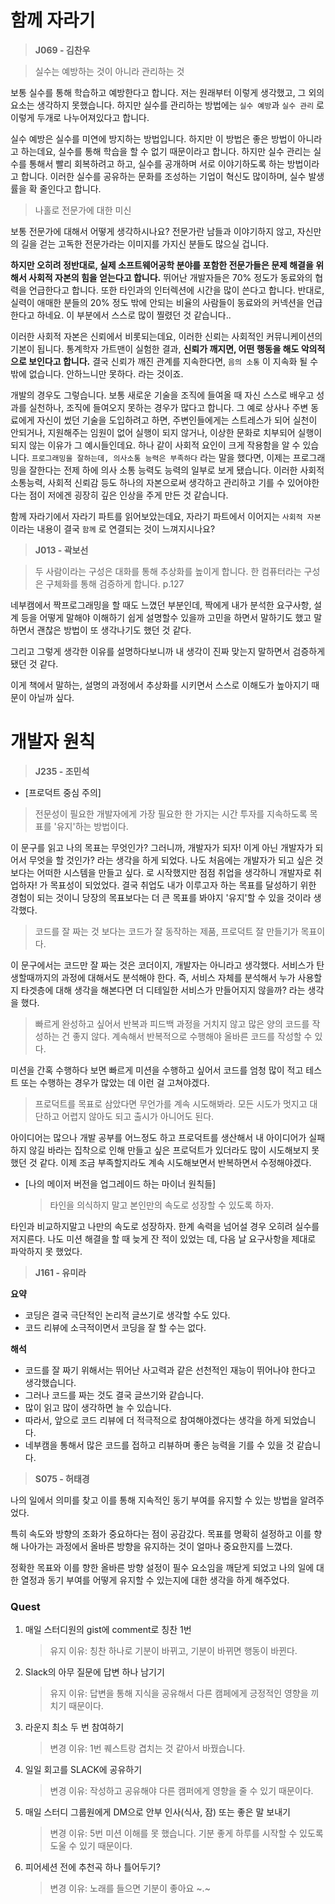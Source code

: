 # 함께 자라기

> **J069 - 김찬우**

> 실수는 예방하는 것이 아니라 관리하는 것

보통 실수를 통해 학습하고 예방한다고 합니다. 저는 원래부터 이렇게 생각했고, 그 외의 요소는 생각하지 못했습니다. 하지만 실수를 관리하는 방법에는 `실수 예방`과 `실수 관리` 로 이렇게 두개로 나누어져있다고 합니다.

실수 예방은 실수를 미연에 방지하는 방법입니다. 하지만 이 방법은 좋은 방법이 아니라고 하는데요, 실수를 통해 학습을 할 수 없기 때문이라고 합니다. 하지만 실수 관리는 실수를 통해서 빨리 회복하려고 하고, 실수를 공개하며 서로 이야기하도록 하는 방법이라고 합니다. 이러한 실수를 공유하는 문화를 조성하는 기업이 혁신도 많이하며, 실수 발생률을 확 줄인다고 합니다.

> 나홀로 전문가에 대한 미신

보통 전문가에 대해서 어떻게 생각하시나요? 전문가란 남들과 이야기하지 않고, 자신만의 길을 걷는 고독한 전문가라는 이미지를 가지신 분들도 많으실 겁니다.

**하지만 오히려 정반대로, 실제 소프트웨어공학 분야를 포함한 전문가들은 문제 해결을 위해서 사회적 자본의 힘을 얻는다고 합니다.** 뛰어난 개발자들은 70% 정도가 동료와의 협력을 언급한다고 합니다. 또한 타인과의 인터렉션에 시간을 많이 쓴다고 합니다. 반대로, 실력이 애매한 분들의 20% 정도 밖에 안되는 비율의 사람들이 동료와의 커넥션을 언급한다고 하네요. 이 부분에서 스스로 많이 찔렸던 것 같습니다..

이러한 사회적 자본은 신뢰에서 비롯되는데요, 이러한 신뢰는 사회적인 커뮤니케이션의 기본이 됩니다. 통계학자 가트맨이 실험한 결과, **신뢰가 깨지면, 어떤 행동을 해도 악의적으로 보인다고 합니다.** 결국 신뢰가 깨진 관계를 지속한다면, `음의 소통` 이 지속화 될 수 밖에 없습니다. 안하느니만 못하다. 라는 것이죠.

개발의 경우도 그렇습니다. 보통 새로운 기술을 조직에 들여올 때 자신 스스로 배우고 성과를 실천하나, 조직에 들여오지 못하는 경우가 많다고 합니다. 그 예로 상사나 주변 동료에게 자신이 썼던 기술을 도입하려고 하면, 주변인들에게는 스트레스가 되어 실천이 안되거나, 지원해주는 임원이 없어 실행이 되지 않거나, 이상한 문화로 치부되어 실행이 되지 않는 이유가 그 예시들인데요. 하나 같이 사회적 요인이 크게 작용함을 알 수 있습니다. `프로그래밍을 잘하는데, 의사소통 능력은 부족하다` 라는 말을 했다면, 이제는 프로그래밍을 잘한다는 전제 하에 의사 소통 능력도 능력의 일부로 보게 됐습니다. 이러한 사회적 소통능력, 사회적 신뢰감 등도 하나의 자본으로써 생각하고 관리하고 기를 수 있어야한다는 점이 저에겐 굉장히 깊은 인상을 주게 만든 것 같습니다.

함께 자라기에서 자라기 파트를 읽어보았는데요, 자라기 파트에서 이어지는 `사회적 자본` 이라는 내용이 결국 `함께` 로 연결되는 것이 느껴지시나요?

> **J013 - 곽보선**

> 두 사람이라는 구성은 대화를 통해 추상화를 높이게 합니다. 한 컴퓨터라는 구성은 구체화를 통해 검증하게 합니다. p.127

네부캠에서 짝프로그래밍을 할 때도 느꼈던 부분인데, 짝에게 내가 분석한 요구사항, 설계 등을 어떻게 말해야 이해하기 쉽게 설명할수 있을까 고민을 하면서 말하기도 했고 말하면서 괜찮은 방법이 또 생각나기도 했던 것 같다.

그리고 그렇게 생각한 이유를 설명하다보니까 내 생각이 진짜 맞는지 말하면서 검증하게 됐던 것 같다.

이게 책에서 말하는, 설명의 과정에서 추상화를 시키면서 스스로 이해도가 높아지기 때문이 아닐까 싶다.

# 개발자 원칙

> **J235 - 조민석**

- [프로덕트 중심 주의]

> 전문성이 필요한 개발자에게 가장 필요한 한 가지는 시간 투자를 지속하도록 목표를 '유지'하는 방법이다.

이 문구를 읽고 나의 목표는 무엇인가? 그러니까, 개발자가 되자! 이게 아닌 개발자가 되어서 무엇을 할 것인가? 라는 생각을 하게 되었다.
나도 처음에는 개발자가 되고 싶은 것 보다는 어떠한 시스템을 만들고 싶다. 로 시작했지만 점점 취업을 생각하니 개발자로 취업하자! 가 목표성이 되었었다.
결국 취업도 내가 이루고자 하는 목표를 달성하기 위한 경험이 되는 것이니 당장의 목표보다는 더 큰 목표를 봐야지 '유지'할 수 있을 것이라 생각했다.

> 코드를 잘 짜는 것 보다는 코드가 잘 동작하는 제품, 프로덕트 잘 만들기가 목표이다.

이 문구에서는 코드만 잘 짜는 것은 코더이지, 개발자는 아니라고 생각했다. 서비스가 탄생할때까지의 과정에 대해서도 분석해야 한다.
즉, 서비스 자체를 분석해서 누가 사용할지 타겟층에 대해 생각을 해본다면 더 디테일한 서비스가 만들어지지 않을까? 라는 생각을 했다.

> 빠르게 완성하고 싶어서 반복과 피드백 과정을 거치지 않고 많은 양의 코드를 작성하는 건 좋지 않다. 계속해서 반복적으로 수행해야 올바른 코드를 작성할 수 있다.

미션을 간혹 수행하다 보면 빠르게 미션을 수행하고 싶어서 코드를 엄청 많이 적고 테스트 또는 수행하는 경우가 많았는 데 이런 걸 고쳐야겠다.

> 프로덕트를 목표로 삼았다면 무언가를 계속 시도해봐라. 모든 시도가 멋지고 대단하고 어렵지 않아도 되고 출시가 아니어도 된다.

아이디어는 많으나 개발 공부를 어느정도 하고 프로덕트를 생산해서 내 아이디어가 실패하지 않길 바라는 집착으로 인해
만들고 싶은 프로덕트가 있더라도 많이 시도해보지 못 했던 것 같다. 이제 조금 부족할지라도 계속 시도해보면서 반복하면서 수정해야겠다.

- [나의 메이저 버전을 업그레이드 하는 마이너 원칙들]
  > 타인을 의식하지 말고 본인만의 속도로 성장할 수 있도록 하자.

타인과 비교하지말고 나만의 속도로 성장하자. 한계 속력을 넘어설 경우 오히려 실수를 저지른다. 나도 미션 해결을 할 때 늦게 잔 적이 있었는 데, 다음 날 요구사항을 제대로 파악하지 못 했었다.

> **J161 - 유미라**

**요약**

- 코딩은 결국 극단적인 논리적 글쓰기로 생각할 수도 있다.
- 코드 리뷰에 소극적이면서 코딩을 잘 할 수는 없다.

**해석**

- 코드를 잘 짜기 위해서는 뛰어난 사고력과 같은 선천적인 재능이 뛰어나야 한다고 생각했습니다.
- 그러나 코드를 짜는 것도 결국 글쓰기와 같습니다.
- 많이 읽고 많이 생각하면 늘 수 있습니다.
- 따라서, 앞으로 코드 리뷰에 더 적극적으로 참여해야겠다는 생각을 하게 되었습니다.
- 네부캠을 통해서 많은 코드를 접하고 리뷰하며 좋은 능력을 기를 수 있을 것 같습니다.

> **S075 - 허태경**

나의 일에서 의미를 찾고 이를 통해 지속적인 동기 부여를 유지할 수 있는 방법을 알려주었다.

특히 속도와 방향의 조화가 중요하다는 점이 공감갔다. 목표를 명확히 설정하고 이를 향해 나아가는 과정에서 올바른 방향을 유지하는 것이 얼마나 중요한지를 느꼈다.

정확한 목표와 이를 향한 올바른 방향 설정이 필수 요소임을 깨닫게 되었고 나의 일에 대한 열정과 동기 부여를 어떻게 유지할 수 있는지에 대한 생각을 하게 해주었다.

### Quest

1. 매일 스터디원의 gist에 comment로 칭찬 1번
   > 유지 이유: 칭찬 하나로 기분이 바뀌고, 기분이 바뀌면 행동이 바뀐다.
2. Slack의 아무 질문에 답변 하나 남기기
   > 유지 이유: 답변을 통해 지식을 공유해서 다른 캠페에게 긍정적인 영향을 끼치기 때문이다.
3. 라운지 최소 두 번 참여하기
   > 변경 이유: 1번 퀘스트랑 겹치는 것 같아서 바꿨습니다.
4. 일일 회고를 SLACK에 공유하기
   > 변경 이유: 작성하고 공유해야 다른 캠퍼에게 영향을 줄 수 있기 때문이다.
5. 매일 스터디 그룹원에게 DM으로 안부 인사(식사, 잠) 또는 좋은 말 보내기
   > 변경 이유: 5번 미션 이해를 못 했습니다. 기분 좋게 하루를 시작할 수 있도록 도울 수 있기 때문이다.
6. 피어세션 전에 추천곡 하나 틀어두기?
   > 변경 이유: 노래를 들으면 기분이 좋아요 ~.~
